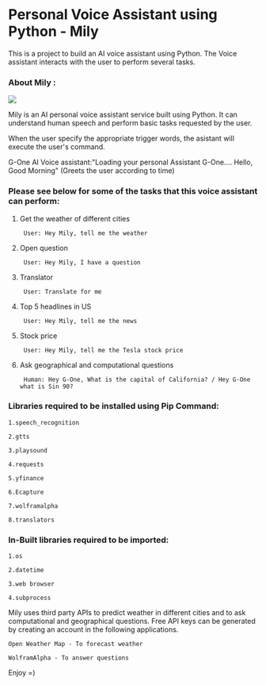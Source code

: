 # Personal Voice Assistant using Python - Mily

This is a project to build an AI voice assistant using Python. The Voice assistant interacts with the user to perform several tasks.

### About Mily :

<img src="www/image1.png" style="display: block; margin: auto;" />


Mily is an AI personal voice assistant service built using Python. It can understand human speech and perform basic tasks requested by the user.

When the user specify the appropriate trigger words, the asistant will execute the user's command.


G-One AI Voice assistant:"Loading your personal Assistant G-One....
                          Hello, Good Morning" (Greets the user according to time)



### Please see below for some of the tasks that this voice assistant can perform:


1. Get the weather of different cities
	
	
		User: Hey Mily, tell me the weather
		
		
2. Open question 
	
	
		User: Hey Mily, I have a question
		
		
3. Translator
	
         
		User: Translate for me
		
		
4. Top 5 headlines in US
	
  		
		User: Hey Mily, tell me the news
		
		
5. Stock price
	
   		
		User: Hey Mily, tell me the Tesla stock price
		
		
6. Ask geographical and computational questions
	
  	 	
		Human: Hey G-One, What is the capital of California? / Hey G-One what is Sin 90?
		
		
### Libraries required to be installed using Pip Command:
	
	1.speech_recognition
	
	2.gtts
	
	3.playsound
	
 	4.requests
	
	5.yfinance
	
	6.Ecapture
	
	7.wolframalpha
	
	8.translators


### In-Built libraries required to be imported:

	1.os
	
	2.datetime
	
	3.web browser
	
	4.subprocess



Mily uses third party APIs to predict weather in different cities and to ask computational and geographical questions. 
Free API keys can be generated by creating an account in the following applications.  
	
	Open Weather Map - To forecast weather
	
	WolframAlpha - To answer questions
	

Enjoy =)
